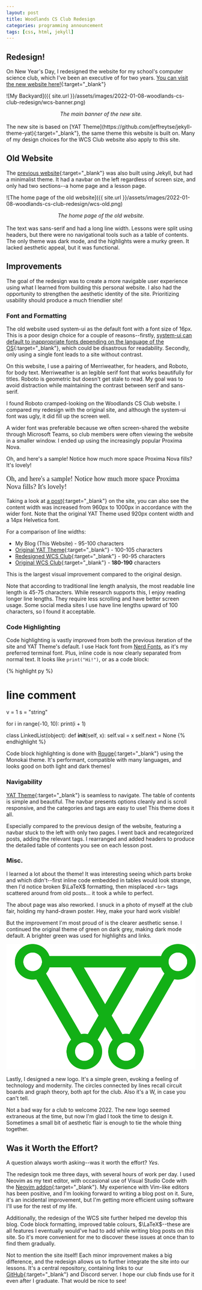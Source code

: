 ```yaml
---
layout: post
title: Woodlands CS Club Redesign
categories: programming announcement
tags: [css, html, jekyll] 
---
```


## Redesign!

On New Year's Day, I redesigned the website for my school's computer science club, which I've been an executive of for two years. [You can visit the new website here!](https://woodlands.codes/){:target="_blank"}

![My Backyard]({{ site.url }}/assets/images/2022-01-08-woodlands-cs-club-redesign/wcs-banner.png)

<div align="center"><em>The main banner of the new site.</em></div><br/>
The new site is based on [YAT Theme](https://github.com/jeffreytse/jekyll-theme-yat){:target="_blank"}, the same theme this website is built on. Many of my design choices for the WCS Club website also apply to this site.

## Old Website

The [previous website](https://old.woodlands.codes/){:target="_blank"} was also built using Jekyll, but had a minimalist theme. It had a navbar on the left regardless of screen size, and only had two sections--a home page and a lesson page.

![The home page of the old website]({{ site.url }}/assets/images/2022-01-08-woodlands-cs-club-redesign/wcs-old.png)

<div align="center"><em>The home page of the old website.</em></div><br/>
The text was sans-serif and had a long line width. Lessons were split using headers, but there were no navigational tools such as a table of contents. The only theme was dark mode, and the highlights were a murky green. It lacked aesthetic appeal, but it was functional.

## Improvements

The goal of the redesign was to create a more navigable user experience using what I learned from building this personal website. I also had the opportunity to strengthen the aesthetic identity of the site. Prioritizing usability should produce a much friendlier site!

### Font and Formatting

The old website used system-ui as the default font with a font size of 16px. This is a poor design choice for a couple of reasons--firstly, [system-ui can default to inappropriate fonts depending on the language of the OS](https://infinnie.github.io/blog/2017/systemui.html){:target="_blank"}, which could be disastrous for readability. Secondly, only using a single font leads to a site without contrast.

On this website, I use a pairing of Merriweather, for headers, and Roboto, for body text. Merriweather is an legible serif font that works beautifully for titles. Roboto is geometric but doesn't get stale to read. My goal was to avoid distraction while maintaining the contrast between serif and sans-serif.

I found Roboto cramped-looking on the Woodlands CS Club website. I compared my redesign with the original site, and although the system-ui font was ugly, it did fill up the screen well.

A wider font was preferable because we often screen-shared the website through Microsoft Teams, so club members were often viewing the website in a smaller window. I ended up using the increasingly popular Proxima Nova.

Oh, and here's a sample! Notice how much more space Proxima Nova fills? It's lovely!

<p style="font-family: ProximaNova; font-size: 18px">Oh, and here's a sample! Notice how much more space Proxima Nova fills? It's lovely!</p>

Taking a look at [a post](https://woodlands.codes/group-b/2021/11/15/group-b-lesson-5.html){:target="_blank"} on the site, you can also see the content width was increased from 960px to 1000px in accordance with the wider font. Note that the original YAT Theme used 920px content width and a 14px Helvetica font.

For a comparison of line widths:

* My Blog (This Website) - 95-100 characters
* [Original YAT Theme](https://jeffreytse.github.io/jekyll-theme-yat/markdown/2018/12/05/an-exhibit-of-markdown.html){:target="_blank"} - 100-105 characters
* [Redesigned WCS Club](https://woodlands.codes/group-b/2021/11/15/group-b-lesson-5.html){:target="_blank"} - 90-95 characters
* [Original WCS Club](https://old.woodlands.codes/group-b/2021/11/14/group-b-lesson-5.html){:target="_blank"} - **180-190** characters

This is the largest visual improvement compared to the original design.

Note that according to traditional line length analysis, the most readable line length is 45-75 characters. While research supports this, I enjoy reading longer line lengths. They require less scrolling and have better screen usage. Some social media sites I use have line lengths upward of 100 characters, so I found it acceptable.

### Code Highlighting

Code highlighting is vastly improved from both the previous iteration of the site and YAT Theme's default. I use Hack font from [Nerd Fonts](https://github.com/ryanoasis/nerd-fonts), as it's my preferred terminal font. Plus, inline code is now clearly separated from normal text. It looks like `print("Hi!")`, or as a code block:

{% highlight py %}
# line comment
v = 1
s = "string"

for i in range(-10, 10):
    print(i + 1)

class LinkedList(object):
    def __init__(self, x):
        self.val = x
        self.next = None
{% endhighlight %}

Code block highlighting is done with [Rouge](https://github.com/rouge-ruby/rouge){:target="_blank"} using the Monokai theme. It's performant, compatible with many languages, and looks good on both light and dark themes!

### Navigability

[YAT Theme](https://github.com/jeffreytse/jekyll-theme-yat){:target="_blank"} is seamless to navigate. The table of contents is simple and beautiful. The navbar presents options cleanly and is scroll responsive, and the categories and tags are easy to use! This theme does it all.

Especially compared to the previous design of the website, featuring a navbar stuck to the left with only two pages. I went back and recategorized posts, adding the relevant tags. I rearranged and added headers to produce the detailed table of contents you see on each lesson post.

### Misc.

I learned a lot about the theme! It was interesting seeing which parts broke and which didn't--first inline code embedded in tables would look strange, then I'd notice broken $\LaTeX$ formatting, then misplaced `<br>` tags scattered around from old posts... it took a while to perfect.

The about page was also reworked. I snuck in a photo of myself at the club fair, holding my hand-drawn poster. Hey, make your hard work visible!

But the improvement I'm most proud of is the clearer aesthetic sense. I continued the original theme of green on dark grey, making dark mode default. A brighter green was used for highlights and links.

<img src="/assets/images/2022-01-08-woodlands-cs-club-redesign/wcs-logo.png" alt="" class="img-margin-left img-transparency img-margin-bottom post-img-small float-right">

Lastly, I designed a new logo. It's a simple green, evoking a feeling of technology and modernity. The circles connected by lines recall circuit boards and graph theory, both apt for the club. Also it's a W, in case you can't tell.

Not a bad way for a club to welcome 2022. The new logo seemed extraneous at the time, but now I'm glad I took the time to design it. Sometimes a small bit of aesthetic flair is enough to tie the whole thing together.

## Was it Worth the Effort?

A question always worth asking--was it worth the effort? *Yes*.

The redesign took me three days, with several hours of work per day. I used Neovim as my text editor, with occasional use of Visual Studio Code with the [Neovim addon](https://marketplace.visualstudio.com/items?itemName=asvetliakov.vscode-neovim){:target="_blank"}. My experience with Vim-like editors has been positive, and I'm looking forward to writing a blog post on it. Sure, it's an incidental improvement, but I'm getting more efficient using software I'll use for the rest of my life.

Additionally, the redesign of the WCS site further helped me develop this blog. Code block formatting, improved table colours, $\LaTeX$--these are all features I eventually would've had to add while writing blog posts on *this* site. So it's more convenient for me to discover these issues at once than to find them gradually.

Not to mention the site itself! Each minor improvement makes a big difference, and the redesign allows us to further integrate the site into our lessons. It's a central repository, containing links to our [GitHub](https://github.com/WoodlandsComputerScience/MeetingContent){:target="_blank"} and Discord server. I hope our club finds use for it even after I graduate. That would be nice to see!

